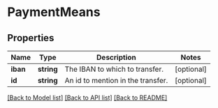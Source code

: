 # PaymentMeans

## Properties
Name | Type | Description | Notes
------------ | ------------- | ------------- | -------------
**iban** | **string** | The IBAN to which to transfer. | [optional] 
**id** | **string** | An id to mention in the transfer. | [optional] 

[[Back to Model list]](../README.md#documentation-for-models) [[Back to API list]](../README.md#documentation-for-api-endpoints) [[Back to README]](../README.md)



